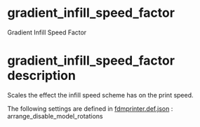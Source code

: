 
# gradient_infill_speed_factor
Gradient Infill Speed Factor


# gradient_infill_speed_factor description
Scales the effect the infill speed scheme has on the print speed.

The following settings are defined in [fdmprinter.def.json](https://github.com/smartavionics/Cura/blob/mb-master/resources/definitions/fdmprinter.def.json) : arrange_disable_model_rotations